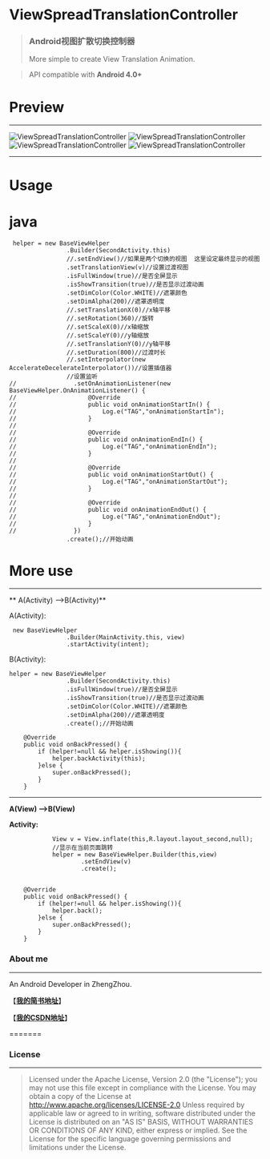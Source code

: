 # ViewSpreadTranslationController
>### Android视图扩散切换控制器
>More simple  to create View Translation Animation.

>API compatible with **Android 4.0+**

# Preview
---

![ViewSpreadTranslationController](gif/screen1.gif)
![ViewSpreadTranslationController](gif/sereen2.gif)
![ViewSpreadTranslationController](gif/sereen3.gif)
![ViewSpreadTranslationController](gif/sereen4.gif)


---
# Usage 
# java

```
 helper = new BaseViewHelper
                .Builder(SecondActivity.this)
                //.setEndView()//如果是两个切换的视图  这里设定最终显示的视图
                .setTranslationView(v)//设置过渡视图
                .isFullWindow(true)//是否全屏显示
                .isShowTransition(true)//是否显示过渡动画
                .setDimColor(Color.WHITE)//遮罩颜色
                .setDimAlpha(200)//遮罩透明度
                //.setTranslationX(0)//x轴平移
                //.setRotation(360)//旋转
                //.setScaleX(0)//x轴缩放
                //.setScaleY(0)//y轴缩放
                //.setTranslationY(0)//y轴平移
                //.setDuration(800)//过渡时长
                //.setInterpolator(new AccelerateDecelerateInterpolator())//设置插值器
                //设置监听
//                .setOnAnimationListener(new BaseViewHelper.OnAnimationListener() {
//                    @Override
//                    public void onAnimationStartIn() {
//                        Log.e("TAG","onAnimationStartIn");
//                    }
//
//                    @Override
//                    public void onAnimationEndIn() {
//                        Log.e("TAG","onAnimationEndIn");
//                    }
//
//                    @Override
//                    public void onAnimationStartOut() {
//                        Log.e("TAG","onAnimationStartOut");
//                    }
//
//                    @Override
//                    public void onAnimationEndOut() {
//                        Log.e("TAG","onAnimationEndOut");
//                    }
//                })
                .create();//开始动画

```
# More use 
---
** A(Activity) -->B(Activity)**

A(Activity):
```
 new BaseViewHelper
                .Builder(MainActivity.this, view)
                .startActivity(intent);
```
B(Activity):
```
helper = new BaseViewHelper
                .Builder(SecondActivity.this)
                .isFullWindow(true)//是否全屏显示
                .isShowTransition(true)//是否显示过渡动画
                .setDimColor(Color.WHITE)//遮罩颜色
                .setDimAlpha(200)//遮罩透明度
                .create();//开始动画

    @Override
    public void onBackPressed() {
        if (helper!=null && helper.isShowing()){
            helper.backActivity(this);
        }else {
            super.onBackPressed();
        }
    }
```
---
**A(View) -->B(View)**

**Activity:**
```
            View v = View.inflate(this,R.layout.layout_second,null);
            //显示在当前页面跳转
            helper = new BaseViewHelper.Builder(this,view)
                    .setEndView(v)
                    .create();


    @Override
    public void onBackPressed() {
        if (helper!=null && helper.isShowing()){
            helper.back();
        }else {
            super.onBackPressed();
        }
    }
```




### About me
---
An Android Developer in ZhengZhou.

【[**我的简书地址**](http://www.jianshu.com/users/3c751e06dc32/latest_articles)】

【[**我的CSDN地址**](http://blog.csdn.net/zhangke3016)】

=======


### License
---
>Licensed under the Apache License, Version 2.0 (the "License");
you may not use this file except in compliance with the License.
You may obtain a copy of the License at 
http://www.apache.org/licenses/LICENSE-2.0
Unless required by applicable law or agreed to in writing, software
distributed under the License is distributed on an "AS IS" BASIS,
WITHOUT WARRANTIES OR CONDITIONS OF ANY KIND, either express or implied.
See the License for the specific language governing permissions and
limitations under the License.
